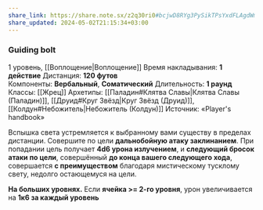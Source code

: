 ```yaml
---
share_link: https://share.note.sx/z2q30ri0#bcjwD8RYg3PySikTPsYxdFLAgdWmpycPM20nNjnzyFE
share_updated: 2024-05-02T21:15:34+03:00
---
```

### Guiding bolt
1 уровень, [[Воплощение|Воплощение]]
Время накладывания: **1 действие**
Дистанция: **120 футов**
Компоненты: **Вербальный**, **Соматический**
Длительность: **1 раунд**
Классы: [[Жрец]]
Архетипы: [[Паладин#Клятва Славы|Клятва Славы (Паладин)]], [[Друид#Круг Звёзд|Круг Звёзд (Друид)]], [[Колдун#Небожитель|Небожитель (Колдун)]]
Источник: «Player's handbook»

Вспышка света устремляется к выбранному вами существу в пределах дистанции. Совершите по цели **дальнобойную атаку заклинанием**. При попадании цель получает **4d6 урона излучением**, и **следующий бросок атаки по цели**, совершённый **до конца вашего следующего хода**, совершается **с преимуществом** благодаря мистическому тусклому свету, недолго остающемуся на цели.

**На больших уровнях.** Если **ячейка >= 2-го уровня**, урон увеличивается на **1к6 за каждый уровень**
